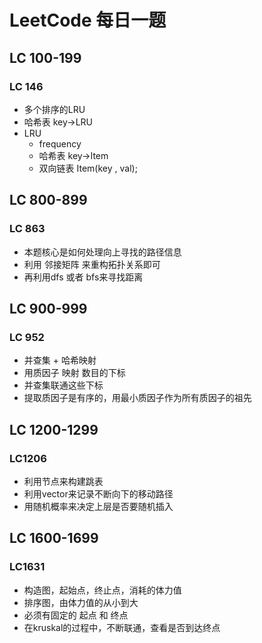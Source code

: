 # LeetCode 每日一题


## LC 100-199

### LC 146
- 多个排序的LRU
- 哈希表 key->LRU
- LRU 
  - frequency
  - 哈希表 key->Item
  - 双向链表 Item(key , val);

## LC 800-899

### LC 863
- 本题核心是如何处理向上寻找的路径信息
- 利用 邻接矩阵 来重构拓扑关系即可
- 再利用dfs 或者 bfs来寻找距离

## LC 900-999

### LC 952
- 并查集 + 哈希映射
- 用质因子 映射 数目的下标
- 并查集联通这些下标
- 提取质因子是有序的，用最小质因子作为所有质因子的祖先

## LC 1200-1299

### LC1206
- 利用节点来构建跳表
- 利用vector来记录不断向下的移动路径
- 用随机概率来决定上层是否要随机插入


## LC 1600-1699

### LC1631
- 构造图，起始点，终止点，消耗的体力值
- 排序图，由体力值的从小到大
- 必须有固定的 起点 和 终点
- 在kruskal的过程中，不断联通，查看是否到达终点